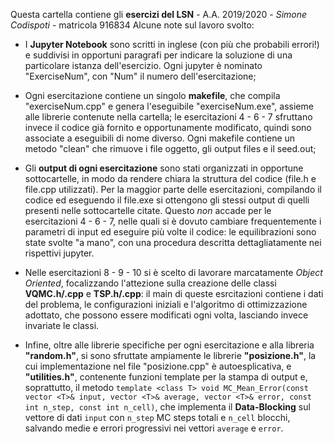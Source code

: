 Questa cartella contiene gli **esercizi del LSN** - A.A. 2019/2020 - *Simone Codispoti* - matricola 916834
Alcune note sul lavoro svolto:

- I **Jupyter Notebook** sono scritti in inglese (con più che probabili errori!) e suddivisi in opportuni paragrafi per indicare la soluzione di una particolare istanza dell'esercizio. Ogni jupyter è nominato "ExerciseNum", con "Num" il numero dell'esercitazione;

- Ogni esercitazione contiene un singolo **makefile**, che compila "exerciseNum.cpp" e genera l'eseguibile "exerciseNum.exe", assieme alle librerie contenute nella cartella; le esercitazioni 4 - 6 - 7 sfruttano invece il codice già fornito e opportunamente modificato, quindi sono associate a eseguibili di nome diverso. Ogni makefile contiene un metodo "clean" che rimuove i file oggetto, gli output files e il seed.out;

- Gli **output di ogni esercitazione** sono stati organizzati in opportune sottocartelle, in modo da rendere chiara la struttura del codice (file.h e file.cpp utilizzati). Per la maggior parte delle esercitazioni, compilando il codice ed eseguendo il file.exe si ottengono gli stessi output di quelli presenti nelle sottocartelle citate. Questo *non* accade per le esercitazioni 4 - 6 - 7, nelle quali si è dovuto cambiare frequentemente i parametri di input ed eseguire più volte il codice: le equilibrazioni sono state svolte "a mano", con una procedura descritta dettagliatamente nei rispettivi jupyter.

- Nelle esercitazioni 8 - 9 - 10 si è scelto di lavorare marcatamente *Object Oriented*, focalizzando l'attezione sulla creazione delle classi **VQMC.h/.cpp** e **TSP.h/.cpp**: il main di queste esrcitazioni contiene i dati del problema, le configurazioni iniziali e l'algoritmo di ottimizzazione adottato, che possono essere modificati ogni volta, lasciando invece invariate le classi.

- Infine, oltre alle librerie specifiche per ogni esercitazione e alla libreria **"random.h"**, si sono sfruttate ampiamente le librerie **"posizione.h"**, la cui implementazione nel file "posizione.cpp" è autoesplicativa, e **"utilities.h"**, contenente funzioni template per la stampa di output e, soprattutto, il metodo `template <class T> void MC_Mean_Error(const vector <T>& input, vector <T>& average, vector <T>& error, const int n_step, const int n_cell)`, che implementa il **Data-Blocking** sul vettore di dati `input` con `n_step` MC steps totali e `n_cell` blocchi, salvando medie e errori progressivi nei vettori `average` e `error`.
